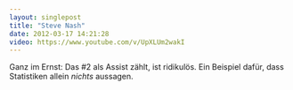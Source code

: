 ```yaml
---
layout: singlepost
title: "Steve Nash"
date: 2012-03-17 14:21:28
video: https://www.youtube.com/v/UpXLUm2wakI
---
```

Ganz im Ernst: Das #2 als Assist zählt, ist ridikulös. Ein Beispiel dafür, dass Statistiken allein *nichts* aussagen.